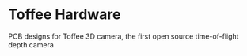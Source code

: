 # Toffee Hardware
PCB designs for Toffee 3D camera, the first open source time-of-flight depth camera
